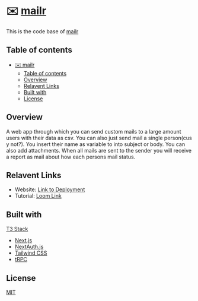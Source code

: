 # ✉️ [mailr](https://mailr.gjd.one)

This is the code base of [mailr](https://mailr.gjd.one)

## Table of contents

- [✉️ mailr](#️-mailr)
  - [Table of contents](#table-of-contents)
  - [Overview](#overview)
  - [Relavent Links](#relavent-links)
  - [Built with](#built-with)
  - [License](#license)

## Overview

A web app through which you can send custom mails to a large amount users with their data as csv. You can also just send mail a single person(cus y not?). You insert their name as variable to into subject or body. You can also add attachments. When all mails are sent to the sender you will receive a report as mail about how each persons mail status.

## Relavent Links

- Website: [Link to Deployment](https://jaideepguntupalli.com)
- Tutorial: [Loom Link](https://www.loom.com/share/fa5269c48ec8402ca4419a14e54f61a5)

## Built with

[T3 Stack](https://create.t3.gg/)

- [Next.js](https://nextjs.org)
- [NextAuth.js](https://next-auth.js.org)
- [Tailwind CSS](https://tailwindcss.com)
- [tRPC](https://trpc.io)

## License

[MIT](LICENSE)
